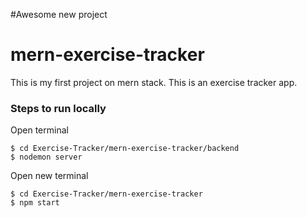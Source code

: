 #Awesome new project
# mern-exercise-tracker
This is my first project on mern stack. This is an exercise tracker app.

### Steps to run locally
Open terminal
```
$ cd Exercise-Tracker/mern-exercise-tracker/backend
$ nodemon server
```

Open new terminal

```
$ cd Exercise-Tracker/mern-exercise-tracker
$ npm start
```

